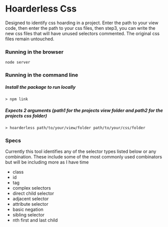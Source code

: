 # Hoarderless Css
Designed to identify css hoarding in a project. Enter the path to your view code, then enter the path to your css files, then step3, you can write the new css files that will have unused selectors commented. The original css files remain untouched.

### Running in the browser

    node server

### Running in the command line
##### Install the package to run locally
    > npm link

##### Expects 2 arguments (path1 for the projects view folder and path2 for the projects css folder)
    > hoarderless path/to/your/view/folder path/to/your/css/folder

### Specs
Currently this tool identifies any of the selector types listed below or any combination. These include some of the most commonly used combinators but will be including more as I have time
* class
* id
* tag
* complex selectors
* direct child selector
* adjacent selector
* attribute selector
* basic negation
* sibling selector
* nth first and last child


